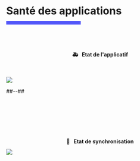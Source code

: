 <!-- .slide: class="transition bg-pink" -->

<h1 style="margin-bottom: 10px"> Santé des applications </h1>
<div style="width: 200px; height: 10px; background-color: #5155f9"></div>
<br>
<!-- .slide: class="two-column" -->

<br>
<br>

<h2 style="font-size: 1em; margin-top: 20px; text-align: center;">🚑 &nbsp; Etat de l'applicatif</h2>

<br>
<br>

<div class="center" style="width: fit-content;">
    <img class="h-500" src="./assets/images/health-status.png">
</div>

##--##

<br>
<br>
<br>
<br>
<br>

<h2 style="font-size: 1em; text-align: center;">🚩 &nbsp; Etat de synchronisation</h2>

<div class="center" style="width: fit-content;">
    <img class="h-300" src="./assets/images/sync-status.png">
</div>

